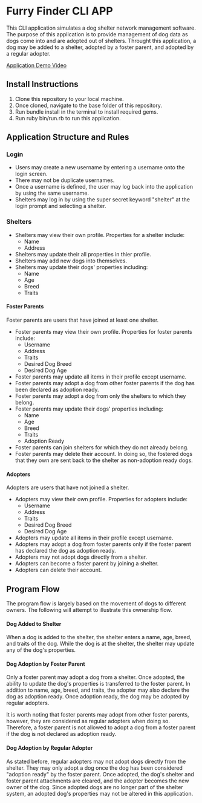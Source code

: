 # Furry Finder CLI APP

This CLI application simulates a dog shelter network management software. The purpose of this application is to provide management of dog data as dogs come into and are adopted out of shelters. Throught this application, a dog may be added to a shelter, adopted by a foster parent, and adopted by a regular adopter.

[Application Demo Video](https://www.youtube.com/watch?v=wcUXqlvK7MQ)

## Install Instructions
1. Clone this repository to your local machine.
2. Once cloned, navigate to the base folder of this repository.
3. Run bundle install in the terminal to install required gems.
4. Run ruby bin/run.rb to run this application.

## Application Structure and Rules

### Login
* Users may create a new username by entering a username onto the login screen.
* There may not be duplicate usernames.
* Once a username is defined, the user may log back into the application by using the same username.
* Shelters may log in by using the super secret keyword "shelter" at the login prompt and selecting a shelter.

### Shelters
* Shelters may view their own profile. Properties for a shelter include:
   * Name
   * Address
* Shelters may update their all properties in thier profile.
* Shelters may add new dogs into themselves.
* Shelters may update their dogs' properties including:
   * Name
   * Age
   * Breed
   * Traits

#### Foster Parents
Foster parents are users that have joined at least one shelter.
* Foster parents may view their own profile. Properties for foster parents include:
   * Username
   * Address
   * Traits
   * Desired Dog Breed
   * Desired Dog Age
* Foster parents may update all items in their profile except username.
* Foster parents may adopt a dog from other foster parents if the dog has been declared as adoption ready.
* Foster parents may adopt a dog from only the shelters to which they belong.
* Foster parents may update their dogs' properties including:
   * Name
   * Age
   * Breed
   * Traits
   * Adoption Ready
* Foster parents can join shelters for which they do not already belong.
* Foster parents may delete their account. In doing so, the fostered dogs that they own are sent back to the shelter as non-adoption ready dogs.

#### Adopters
Adopters are users that have not joined a shelter.
* Adopters may view their own profile. Properties for adopters include:
   * Username
   * Address
   * Traits
   * Desired Dog Breed
   * Desired Dog Age
* Adopters may update all items in their profile except username.
* Adopters may adopt a dog from foster parents only if the foster parent has declared the dog as adoption ready.
* Adopters may not adopt dogs directly from a shelter.
* Adopters can become a foster parent by joining a shelter.
* Adopters can delete their account.

## Program Flow
The program flow is largely based on the movement of dogs to different owners. The following will attempt to illustrate this ownership flow.

#### Dog Added to Shelter
When a dog is added to the shelter, the shelter enters a name, age, breed, and traits of the dog. While the dog is at the shelter, the shelter may update any of the dog's properties. 

#### Dog Adoption by Foster Parent
Only a foster parent may adopt a dog from a shelter. Once adopted, the ability to update the dog's properties is transferred to the foster parent. In addition to name, age, breed, and traits, the adopter may also declare the dog as adoption ready. Once adoption ready, the dog may be adopted by regular adopters.

It is worth noting that foster parents may adopt from other foster parents, however, they are considered as regular adopters when doing so. Therefore, a foster parent is not allowed to adopt a dog from a foster parent if the dog is not declared as adoption ready.

#### Dog Adoption by Regular Adopter
As stated before, regular adopters may not adopt dogs directly from the shelter. They may only adopt a dog once the dog has been considered "adoption ready" by the foster parent. Once adopted, the dog's shelter and foster parent attachments are cleared, and the adopter becomes the new owner of the dog. Since adopted dogs are no longer part of the shelter system, an adopted dog's properties may not be altered in this application.